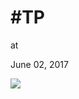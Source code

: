 # #TP










at

June 02, 2017















![](Screenshot%2Bfrom%2B2017-06-02%2B08-42-11.png)
